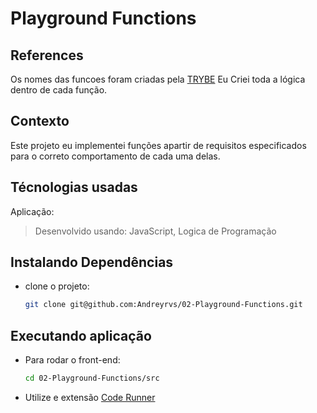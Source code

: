 # Playground Functions

## References

Os nomes das funcoes foram criadas pela [TRYBE](https://www.betrybe.com/)
Eu Criei toda a lógica dentro de cada função.

## Contexto

Este projeto eu implementei funções apartir de requisitos especificados para o correto comportamento de cada uma delas.

## Técnologias usadas

Aplicação:
> Desenvolvido usando: JavaScript, Logica de Programação

## Instalando Dependências

* clone o projeto:

  ```bash
  git clone git@github.com:Andreyrvs/02-Playground-Functions.git
  ```

## Executando aplicação

* Para rodar o front-end:

  ```bash
  cd 02-Playground-Functions/src
  ```

* Utilize e extensão [Code Runner](https://marketplace.visualstudio.com/items?itemName=formulahendry.code-runner)
